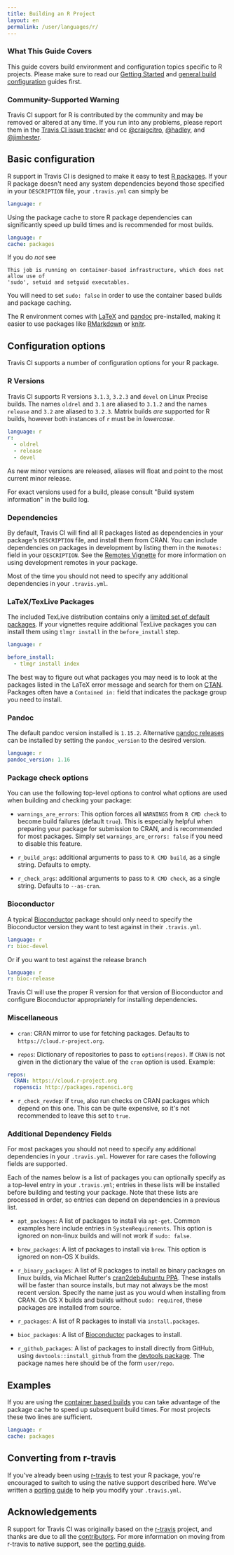 ```yaml
---
title: Building an R Project
layout: en
permalink: /user/languages/r/
---
```


### What This Guide Covers

This guide covers build environment and configuration topics specific to R
projects. Please make sure to read our [Getting
Started](/user/getting-started/) and [general build
configuration](/user/customizing-the-build/) guides first.

### Community-Supported Warning

Travis CI support for R is contributed by the community and may be removed or
altered at any time. If you run into any problems, please report them in the
[Travis CI issue tracker][github] and cc [@craigcitro][github 2],
[@hadley][github 3], and [@jimhester][github 4].

## Basic configuration

R support in Travis CI is designed to make it easy to test [R
packages][r-project]. If your R package doesn't need any system dependencies
beyond those specified in your `DESCRIPTION` file, your `.travis.yml` can
simply be

```yaml
language: r
```

Using the package cache to store R package dependencies can significantly speed
up build times and is recommended for most builds.

```yaml
language: r
cache: packages
```

If you do _not_ see
```
This job is running on container-based infrastructure, which does not allow use of
'sudo', setuid and setguid executables.
```

You will need to set `sudo: false` in order to use the container based builds
and package caching.

The R environment comes with [LaTeX][tug] and [pandoc][johnmacfarlane]
pre-installed, making it easier to use packages like [RMarkdown][rstudio] or
[knitr][yihui].

## Configuration options

Travis CI supports a number of configuration options for your R package.

### R Versions ###

Travis CI supports R versions `3.1.3`, `3.2.3` and `devel` on Linux Precise
builds. The names `oldrel` and `3.1` are aliased to `3.1.2` and the names
`release` and `3.2` are aliased to `3.2.3`. Matrix builds _are_ supported for R
builds, however both instances of `r` must be in _lowercase_.

```yaml
language: r
r:
  - oldrel
  - release
  - devel
```

As new minor versions are released, aliases will float and point to the most
current minor release.

For exact versions used for a build, please consult "Build system information"
in the build log.

### Dependencies

By default, Travis CI will find all R packages listed as dependencies in your
package's `DESCRIPTION` file, and install them from CRAN. You can include
dependencies on packages in development by listing them in the `Remotes:` field
in your `DESCRIPTION`. See the [Remotes Vignette][github 5] for more
information on using development remotes in your package.

Most of the time you should not need to specify any additional dependencies in
your `.travis.yml`.

### LaTeX/TexLive Packages

The included TexLive distribution contains only a [limited set of default
packages][github 6]. If your vignettes require additional TexLive packages you
can install them using `tlmgr install` in the `before_install` step.

```yaml
language: r

before_install:
  - tlmgr install index
```

The best way to figure out what packages you may need is to look at the
packages listed in the LaTeX error message and search for them on [CTAN][ctan].
Packages often have a `Contained in:` field that indicates the package group
you need to install.

### Pandoc ###

The default pandoc version installed is `1.15.2`. Alternative [pandoc
releases][github 7] can be installed by setting the `pandoc_version` to the
desired version.

```yaml
language: r
pandoc_version: 1.16
```

### Package check options

You can use the following top-level options to control what options are used
when building and checking your package:

* `warnings_are_errors`: This option forces all `WARNINGS` from `R CMD check` to
  become build failures (default `true`). This is especially helpful when preparing
  your package for submission to CRAN, and is recommended for most packages.
  Simply set `warnings_are_errors: false` if you need to disable this feature.

* `r_build_args`: additional arguments to pass to `R CMD build`, as a single
  string. Defaults to empty.

* `r_check_args`: additional arguments to pass to `R CMD check`, as a single
  string. Defaults to `--as-cran`.

### Bioconductor

A typical [Bioconductor][bioconductor] package should only need to specify the
Bioconductor version they want to test against in their `.travis.yml`.

```yaml
language: r
r: bioc-devel
```

Or if you want to test against the release branch

```yaml
language: r
r: bioc-release
```

Travis CI will use the proper R version for that version of Bioconductor and
configure Bioconductor appropriately for installing dependencies.

### Miscellaneous

* `cran`: CRAN mirror to use for fetching packages. Defaults to
  `https://cloud.r-project.org`.

* `repos`: Dictionary of repositories to pass to `options(repos)`. If `CRAN` is
  not given in the dictionary the value of the `cran` option is used.
  Example:

```yaml
repos:
  CRAN: https://cloud.r-project.org
  ropensci: http://packages.ropensci.org
```

* `r_check_revdep`: if `true`, also run checks on CRAN packages which depend
  on this one. This can be quite expensive, so it's not recommended to leave
  this set to `true`.

### Additional Dependency Fields ###

For most packages you should not need to specify any additional dependencies in
your `.travis.yml`. However for rare cases the following fields
are supported.

Each of the names below is a list of packages you can optionally specify as a
top-level entry in your `.travis.yml`; entries in these lists will be
installed before building and testing your package. Note that these lists are
processed in order, so entries can depend on dependencies in a previous list.

* `apt_packages`: A list of packages to install via `apt-get`. Common examples
  here include entries in `SystemRequirements`. This option is ignored on
  non-linux builds and will not work if `sudo: false`.

* `brew_packages`: A list of packages to install via `brew`. This option is
  ignored on non-OS X builds.

* `r_binary_packages`: A list of R packages to install as binary packages on
  linux builds, via Michael Rutter's
  [cran2deb4ubuntu PPA][launchpad].
  These installs will be faster than source installs, but may not always be
  the most recent version. Specify the name just as you would when installing
  from CRAN. On OS X builds and builds without `sudo: required`, these packages
  are installed from source.

* `r_packages`: A list of R packages to install via `install.packages`.

* `bioc_packages`: A list of [Bioconductor][bioconductor]
  packages to install.

* `r_github_packages`: A list of packages to install directly from GitHub,
  using `devtools::install_github` from the
  [devtools package][github 8]. The package names
  here should be of the form `user/repo`.

## Examples

If you are using the [container based builds][container] you can take advantage
of the package cache to speed up subsequent build times. For most projects
these two lines are sufficient.

```yaml
language: r
cache: packages
```

## Converting from r-travis

If you've already been using [r-travis][] to test your R package, you're
encouraged to switch to using the native support described here. We've written
a [porting guide][github 9] to help you modify your `.travis.yml`.

## Acknowledgements

R support for Travis CI was originally based on the [r-travis][] project, and
thanks are due to all the [contributors][github 10]. For more information on
moving from r-travis to native support, see the [porting guide][github 9].

[bioconductor]: https://www.bioconductor.org/
[container]: /user/workers/container-based-infrastructure/
[ctan]: https://www.ctan.org/
[github]: https://github.com/travis-ci/travis-ci/issues/new?labels=community:r
[github 2]: https://github.com/craigcitro
[github 3]: https://github.com/hadley
[github 4]: https://github.com/jimhester
[github 5]: https://github.com/hadley/devtools/blob/master/vignettes/dependencies.Rmd#package-remotes
[github 6]: https://github.com/yihui/ubuntu-bin/blob/master/TeXLive.pkgs
[github 7]: https://github.com/jgm/pandoc/releases
[github 8]: https://github.com/hadley/devtools
[github 9]: https://github.com/craigcitro/r-travis/wiki/Porting-to-native-R-support-in-Travis
[github 10]: https://github.com/craigcitro/r-travis/graphs/contributors
[johnmacfarlane]: http://johnmacfarlane.net/pandoc/
[launchpad]: https://launchpad.net/~marutter/+archive/ubuntu/c2d4u
[r-project]: http://cran.r-project.org/doc/manuals/R-exts.html
[r-travis]: https://github.com/craigcitro/r-travis
[rstudio]: http://rmarkdown.rstudio.com/
[tug]: https://www.tug.org/texlive/
[yihui]: http://yihui.name/knitr/
